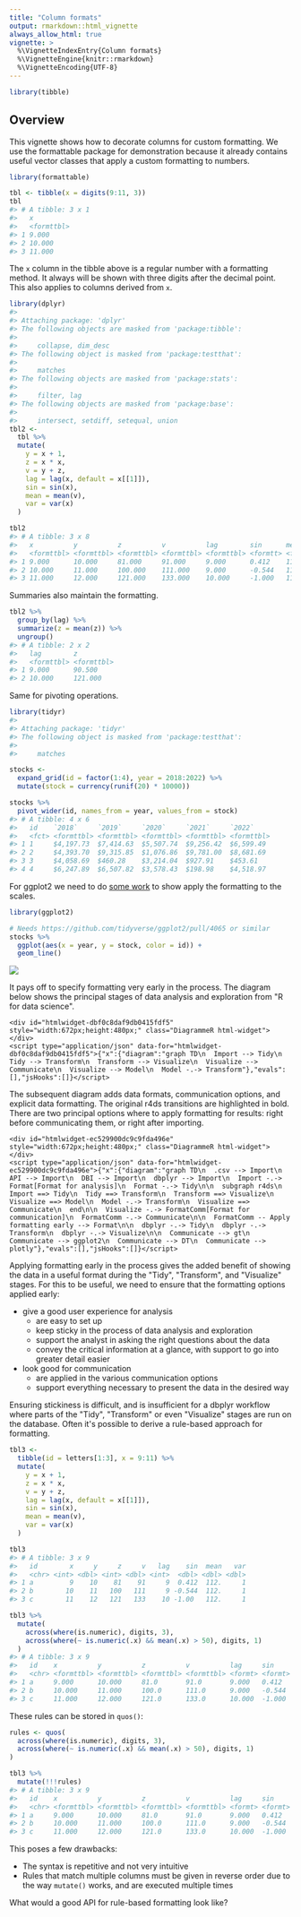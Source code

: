 ```yaml
---
title: "Column formats"
output: rmarkdown::html_vignette
always_allow_html: true
vignette: >
  %\VignetteIndexEntry{Column formats}
  %\VignetteEngine{knitr::rmarkdown}
  %\VignetteEncoding{UTF-8}
---
```





```r
library(tibble)
```

## Overview

This vignette shows how to decorate columns for custom formatting.
We use the formattable package for demonstration because it already contains useful vector classes that apply a custom formatting to numbers.


```r
library(formattable)

tbl <- tibble(x = digits(9:11, 3))
tbl
#> # A tibble: 3 x 1
#>   x         
#>   <formttbl>
#> 1 9.000     
#> 2 10.000    
#> 3 11.000
```



The `x` column in the tibble above is a regular number with a formatting method.
It always will be shown with three digits after the decimal point.
This also applies to columns derived from `x`.


```r
library(dplyr)
#> 
#> Attaching package: 'dplyr'
#> The following objects are masked from 'package:tibble':
#> 
#>     collapse, dim_desc
#> The following object is masked from 'package:testthat':
#> 
#>     matches
#> The following objects are masked from 'package:stats':
#> 
#>     filter, lag
#> The following objects are masked from 'package:base':
#> 
#>     intersect, setdiff, setequal, union
tbl2 <- 
  tbl %>%
  mutate(
    y = x + 1, 
    z = x * x, 
    v = y + z,
    lag = lag(x, default = x[[1]]),
    sin = sin(x),
    mean = mean(v),
    var = var(x)
  )

tbl2
#> # A tibble: 3 x 8
#>   x          y          z          v          lag        sin      mean       var
#>   <formttbl> <formttbl> <formttbl> <formttbl> <formttbl> <formtt> <formtt> <dbl>
#> 1 9.000      10.000     81.000     91.000     9.000      0.412    111.667      1
#> 2 10.000     11.000     100.000    111.000    9.000      -0.544   111.667      1
#> 3 11.000     12.000     121.000    133.000    10.000     -1.000   111.667      1
```

Summaries also maintain the formatting.


```r
tbl2 %>% 
  group_by(lag) %>% 
  summarize(z = mean(z)) %>% 
  ungroup()
#> # A tibble: 2 x 2
#>   lag        z         
#>   <formttbl> <formttbl>
#> 1 9.000      90.500    
#> 2 10.000     121.000
```

Same for pivoting operations.



```r
library(tidyr)
#> 
#> Attaching package: 'tidyr'
#> The following object is masked from 'package:testthat':
#> 
#>     matches

stocks <- 
  expand_grid(id = factor(1:4), year = 2018:2022) %>% 
  mutate(stock = currency(runif(20) * 10000))

stocks %>% 
  pivot_wider(id, names_from = year, values_from = stock)
#> # A tibble: 4 x 6
#>   id    `2018`     `2019`     `2020`     `2021`     `2022`    
#>   <fct> <formttbl> <formttbl> <formttbl> <formttbl> <formttbl>
#> 1 1     $4,197.73  $7,414.63  $5,507.74  $9,256.42  $6,599.49 
#> 2 2     $4,393.70  $9,315.85  $1,076.86  $9,781.00  $8,681.69 
#> 3 3     $4,058.69  $460.28    $3,214.04  $927.91    $453.61   
#> 4 4     $6,247.89  $6,507.82  $3,578.43  $198.98    $4,518.97
```

For ggplot2 we need to do [some work](https://github.com/tidyverse/ggplot2/pull/4065) to show apply the formatting to the scales.


```r
library(ggplot2)

# Needs https://github.com/tidyverse/ggplot2/pull/4065 or similar
stocks %>% 
  ggplot(aes(x = year, y = stock, color = id)) +
  geom_line()
```

![](/private/var/folders/cw/805_99kx0lq50gkr0hr81_y40000gp/T/RtmpnoK8WK/formats_files/figure-markdown_strict/unnamed-chunk-7-1.png)

It pays off to specify formatting very early in the process.
The diagram below shows the principal stages of data analysis and exploration from "R for data science".


```{=html}
<div id="htmlwidget-dbf0c8daf9db0415fdf5" style="width:672px;height:480px;" class="DiagrammeR html-widget"></div>
<script type="application/json" data-for="htmlwidget-dbf0c8daf9db0415fdf5">{"x":{"diagram":"graph TD\n  Import --> Tidy\n  Tidy --> Transform\n  Transform --> Visualize\n  Visualize --> Communicate\n  Visualize --> Model\n  Model -.-> Transform"},"evals":[],"jsHooks":[]}</script>
```

The subsequent diagram adds data formats, communication options, and explicit data formatting.
The original r4ds transitions are highlighted in bold.
There are two principal options where to apply formatting for results: right before communicating them, or right after importing.


```{=html}
<div id="htmlwidget-ec529900dc9c9fda496e" style="width:672px;height:480px;" class="DiagrammeR html-widget"></div>
<script type="application/json" data-for="htmlwidget-ec529900dc9c9fda496e">{"x":{"diagram":"graph TD\n  .csv --> Import\n  API --> Import\n  DBI --> Import\n  dbplyr --> Import\n  Import -.-> Format[Format for analysis]\n  Format -.-> Tidy\n\n  subgraph r4ds\n  Import ==> Tidy\n  Tidy ==> Transform\n  Transform ==> Visualize\n  Visualize ==> Model\n  Model -.-> Transform\n  Visualize ==> Communicate\n  end\n\n  Visualize -.-> FormatComm[Format for communication]\n  FormatComm -.-> Communicate\n\n  FormatComm -- Apply formatting early --> Format\n\n  dbplyr -.-> Tidy\n  dbplyr -.-> Transform\n  dbplyr -.-> Visualize\n\n  Communicate --> gt\n  Communicate --> ggplot2\n  Communicate --> DT\n  Communicate --> plotly"},"evals":[],"jsHooks":[]}</script>
```

Applying formatting early in the process gives the added benefit of showing the data in a useful format during the "Tidy", "Transform", and "Visualize" stages.
For this to be useful, we need to ensure that the formatting options applied early:

- give a good user experience for analysis
    - are easy to set up
    - keep sticky in the process of data analysis and exploration
    - support the analyst in asking the right questions about the data
    - convey the critical information at a glance, with support to go into greater detail easier
- look good for communication
    - are applied in the various communication options
    - support everything necessary to present the data in the desired way

Ensuring stickiness is difficult, and is insufficient for a dbplyr workflow where parts of the "Tidy", "Transform" or even "Visualize" stages are run on the database.
Often it's possible to derive a rule-based approach for formatting.


```r
tbl3 <- 
  tibble(id = letters[1:3], x = 9:11) %>% 
  mutate(
    y = x + 1, 
    z = x * x, 
    v = y + z,
    lag = lag(x, default = x[[1]]),
    sin = sin(x),
    mean = mean(v),
    var = var(x)
  )

tbl3
#> # A tibble: 3 x 9
#>   id        x     y     z     v   lag    sin  mean   var
#>   <chr> <int> <dbl> <int> <dbl> <int>  <dbl> <dbl> <dbl>
#> 1 a         9    10    81    91     9  0.412  112.     1
#> 2 b        10    11   100   111     9 -0.544  112.     1
#> 3 c        11    12   121   133    10 -1.00   112.     1

tbl3 %>% 
  mutate(
    across(where(is.numeric), digits, 3),
    across(where(~ is.numeric(.x) && mean(.x) > 50), digits, 1)
  )
#> # A tibble: 3 x 9
#>   id    x          y          z          v          lag     sin     mean   var  
#>   <chr> <formttbl> <formttbl> <formttbl> <formttbl> <formt> <formt> <form> <for>
#> 1 a     9.000      10.000     81.0       91.0       9.000   0.412   111.7  1.000
#> 2 b     10.000     11.000     100.0      111.0      9.000   -0.544  111.7  1.000
#> 3 c     11.000     12.000     121.0      133.0      10.000  -1.000  111.7  1.000
```

These rules can be stored in `quos()`:


```r
rules <- quos(
  across(where(is.numeric), digits, 3),
  across(where(~ is.numeric(.x) && mean(.x) > 50), digits, 1)
)

tbl3 %>% 
  mutate(!!!rules)
#> # A tibble: 3 x 9
#>   id    x          y          z          v          lag     sin     mean   var  
#>   <chr> <formttbl> <formttbl> <formttbl> <formttbl> <formt> <formt> <form> <for>
#> 1 a     9.000      10.000     81.0       91.0       9.000   0.412   111.7  1.000
#> 2 b     10.000     11.000     100.0      111.0      9.000   -0.544  111.7  1.000
#> 3 c     11.000     12.000     121.0      133.0      10.000  -1.000  111.7  1.000
```

This poses a few drawbacks:

- The syntax is repetitive and not very intuitive
- Rules that match multiple columns must be given in reverse order due to the way `mutate()` works, and are executed multiple times

What would a good API for rule-based formatting look like?
